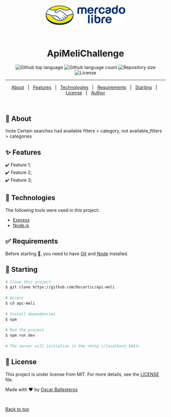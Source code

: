 <div align="center" id="top"> 
  <img src="./src/assets/mercado-libre-logo.svg" alt="Meli Challenge" width="250" />

  &#xa0;

  <!-- <a href="https://melichallenge.netlify.app">Demo</a> -->
</div>

<h1 align="center">ApiMeliChallenge</h1>

<p align="center">
  <img alt="Github top language" src="https://img.shields.io/github/languages/top/Oscartic/api-meli?color=56BEB8">

  <img alt="Github language count" src="https://img.shields.io/github/languages/count/Oscartic/api-meli?color=56BEB8">

  <img alt="Repository size" src="https://img.shields.io/github/repo-size/Oscartic/api-meli?color=56BEB8">

  <img alt="License" src="https://img.shields.io/github/license/Oscartic/api-meli?color=56BEB8">

  <!-- <img alt="Github issues" src="https://img.shields.io/github/issues/Oscartic/api-meli?color=56BEB8" /> -->

  <!-- <img alt="Github forks" src="https://img.shields.io/github/forks/Oscartic/api-meli?color=56BEB8" /> -->

  <!-- <img alt="Github stars" src="https://img.shields.io/github/stars/Oscartic/api-meli?color=56BEB8" /> -->
</p>

<!-- Status -->

<!-- <h4 align="center"> 
	🚧  api-meli 🚀 Under construction...  🚧
</h4>  -->

<hr>

<p align="center">
  <a href="#dart-about">About</a> &#xa0; | &#xa0; 
  <a href="#sparkles-features">Features</a> &#xa0; | &#xa0;
  <a href="#rocket-technologies">Technologies</a> &#xa0; | &#xa0;
  <a href="#white_check_mark-requirements">Requirements</a> &#xa0; | &#xa0;
  <a href="#checkered_flag-starting">Starting</a> &#xa0; | &#xa0;
  <a href="#memo-license">License</a> &#xa0; | &#xa0;
  <a href="https://github.com/{{YOUR_GITHUB_USERNAME}}" target="_blank">Author</a>
</p>

<br>

## :dart: About ##

!note
Certain searches had available filters > category, not available_filters > categories  

## :sparkles: Features ##

:heavy_check_mark: Feature 1;\
:heavy_check_mark: Feature 2;\
:heavy_check_mark: Feature 3;

## :rocket: Technologies ##

The following tools were used in this project:

- [Express](https://expressjs.com//)
- [Node.js](https://nodejs.org/en/)

## :white_check_mark: Requirements ##

Before starting :checkered_flag:, you need to have [Git](https://git-scm.com) and [Node](https://nodejs.org/en/) installed.

## :checkered_flag: Starting ##

```bash
# Clone this project
$ git clone https://github.com/Oscartic/api-meli

# Access
$ cd api-meli

# Install dependencies
$ npm

# Run the project
$ npm run dev

# The server will initialize in the <http://localhost:5001>
```

## :memo: License ##

This project is under license from MIT. For more details, see the [LICENSE](LICENSE.md) file.


Made with :heart: by <a href="https://github.com/Oscartic" target="_blank">Oscar Ballesteros</a>

&#xa0;

<a href="#top">Back to top</a>
